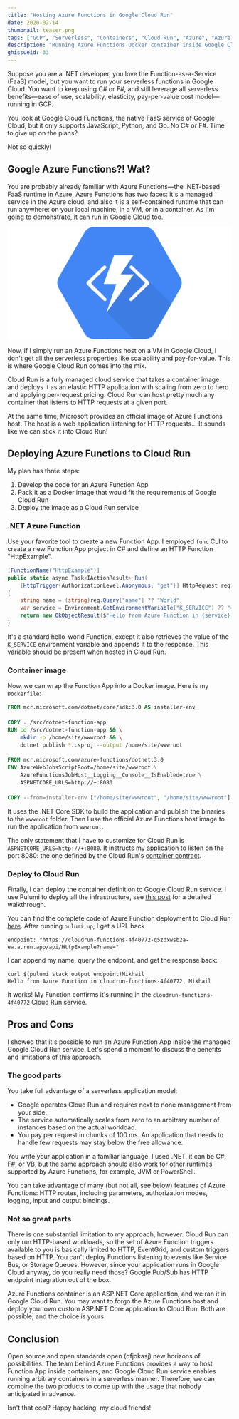 ```yaml
---
title: "Hosting Azure Functions in Google Cloud Run"
date: 2020-02-14
thumbnail: teaser.png
tags: ["GCP", "Serverless", "Containers", "Cloud Run", "Azure", "Azure Functions"]
description: "Running Azure Functions Docker container inside Google Cloud Run managed service"
ghissueid: 33
---
```


Suppose you are a .NET developer, you love the Function-as-a-Service (FaaS) model, but you want to run your serverless functions in Google Cloud. You want to keep using C# or F#, and still leverage all serverless benefits&mdash;ease of use, scalability, elasticity, pay-per-value cost model&mdash;running in GCP.

You look at Google Cloud Functions, the native FaaS service of Google Cloud, but it only supports JavaScript, Python, and Go. No C# or F#. Time to give up on the plans?

Not so quickly!

## Google Azure Functions?! Wat?

You are probably already familiar with Azure Functions&mdash;the .NET-based FaaS runtime in Azure. Azure Functions has two faces: it's a managed service in the Azure cloud, and also it is a self-contained runtime that can run anywhere: on your local machine, in a VM, or in a container. As I'm going to demonstrate, it can run in Google Cloud too.

![Azure Functions Google Cloud Run](teaser.png)

Now, if I simply run an Azure Functions host on a VM in Google Cloud, I don't get all the serverless properties like scalability and pay-for-value. This is where Google Cloud Run comes into the mix.

Cloud Run is a fully managed cloud service that takes a container image and deploys it as an elastic HTTP application with scaling from zero to hero and applying per-request pricing. Cloud Run can host pretty much any container that listens to HTTP requests at a given port.

At the same time, Microsoft provides an official image of Azure Functions host. The host is a web application listening for HTTP requests... It sounds like we can stick it into Cloud Run!

## Deploying Azure Functions to Cloud Run

My plan has three steps:

1. Develop the code for an Azure Function App
2. Pack it as a Docker image that would fit the requirements of Google Cloud Run
3. Deploy the image as a Cloud Run service

### .NET Azure Function

Use your favorite tool to create a new Function App. I employed `func` CLI to create a new Function App project in C# and define an HTTP Function "HttpExample".

``` csharp
[FunctionName("HttpExample")]
public static async Task<IActionResult> Run(
    [HttpTrigger(AuthorizationLevel.Anonymous, "get")] HttpRequest req)
{
    string name = (string)req.Query["name"] ?? "World";
    var service = Environment.GetEnvironmentVariable("K_SERVICE") ?? "<unknown>";
    return new OkObjectResult($"Hello from Azure Function in {service}, {name}");
}
```

It's a standard hello-world Function, except it also retrieves the value of the `K_SERVICE` environment variable and appends it to the response. This variable should be present when hosted in Cloud Run.

### Container image

Now, we can wrap the Function App into a Docker image. Here is my `Dockerfile`:

```dockerfile
FROM mcr.microsoft.com/dotnet/core/sdk:3.0 AS installer-env

COPY . /src/dotnet-function-app
RUN cd /src/dotnet-function-app && \
    mkdir -p /home/site/wwwroot && \
    dotnet publish *.csproj --output /home/site/wwwroot

FROM mcr.microsoft.com/azure-functions/dotnet:3.0
ENV AzureWebJobsScriptRoot=/home/site/wwwroot \
    AzureFunctionsJobHost__Logging__Console__IsEnabled=true \
    ASPNETCORE_URLS=http://+:8080

COPY --from=installer-env ["/home/site/wwwroot", "/home/site/wwwroot"]
```

It uses the .NET Core SDK to build the application and publish the binaries to the `wwwroot` folder. Then I use the official Azure Functions host image to run the application from `wwwroot`.

The only statement that I have to customize for Cloud Run is `ASPNETCORE_URLS=http://+:8080`. It instructs my application to listen on the port 8080: the one defined by the Cloud Run's [container contract](https://cloud.google.com/run/docs/reference/container-contract).

### Deploy to Cloud Run

Finally, I can deploy the container definition to Google Cloud Run service. I use Pulumi to deploy all the infrastructure, see [this post](https://mikhail.io/2020/02/serverless-containers-with-google-cloud-run/) for a detailed walkthrough.

You can find the complete code of Azure Function deployment to Cloud Run [here](https://github.com/mikhailshilkov/mikhailio-hugo/tree/master/content/2020/02/azure-functions-in-google-cloud-run/code). After running `pulumi up`, I get a URL back

```
endpoint: "https://cloudrun-functions-4f40772-q5zdxwsb2a-ew.a.run.app/api/HttpExample?name="
```

I can append my name, query the endpoint, and get the response back:

```
curl $(pulumi stack output endpoint)Mikhail
Hello from Azure Function in cloudrun-functions-4f40772, Mikhail
```

It works! My Function confirms it's running in the `cloudrun-functions-4f40772` Cloud Run service.

## Pros and Cons

I showed that it's possible to run an Azure Function App inside the managed Google Cloud Run service. Let's spend a moment to discuss the benefits and limitations of this approach.

### The good parts

You take full advantage of a serverless application model:

- Google operates Cloud Run and requires next to none management from your side.
- The service automatically scales from zero to an arbitrary number of instances based on the actual workload.
- You pay per request in chunks of 100 ms. An application that needs to handle few requests may stay below the free allowance.

You write your application in a familiar language. I used .NET, it can be C#, F#, or VB, but the same approach should also work for other runtimes supported by Azure Functions, for example, JVM or PowerShell.

You can take advantage of many (but not all, see below) features of Azure Functions: HTTP routes, including parameters, authorization modes, logging, input and output bindings.

### Not so great parts

There is one substantial limitation to my approach, however. Cloud Run can only run HTTP-based workloads, so the set of Azure Function triggers available to you is basically limited to HTTP, EventGrid, and custom triggers based on HTTP. You can't deploy Functions listening to events like Service Bus, or Storage Queues. However, since your application runs in Google Cloud anyway, do you really need those? Google Pub/Sub has HTTP endpoint integration out of the box.

Azure Functions container is an ASP.NET Core application, and we ran it in Google Cloud Run. You may want to forgo the Azure Functions host and deploy your own custom ASP.NET Core application to Cloud Run. Both are possible, and the choice is yours.

## Conclusion

Open source and open standards open (dfjokasj) new horizons of possibilities. The team behind Azure Functions provides a way to host Function App inside containers, and Google Cloud Run service enables running arbitrary containers in a serverless manner. Therefore, we can combine the two products to come up with the usage that nobody anticipated in advance.

Isn't that cool? Happy hacking, my cloud friends!
